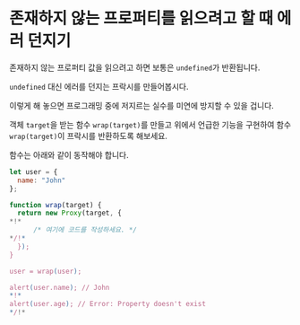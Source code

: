 # 존재하지 않는 프로퍼티를 읽으려고 할 때 에러 던지기

존재하지 않는 프로퍼티 값을 읽으려고 하면 보통은 `undefined`가 반환됩니다.

`undefined` 대신 에러를 던지는 프락시를 만들어봅시다.

이렇게 해 놓으면 프로그래밍 중에 저지르는 실수를 미연에 방지할 수 있을 겁니다.

객체 `target`을 받는 함수 `wrap(target)`를 만들고 위에서 언급한 기능을 구현하여 함수 `wrap(target)`이 프락시를 반환하도록 해보세요.

함수는 아래와 같이 동작해야 합니다.

```js
let user = {
  name: "John"
};

function wrap(target) {
  return new Proxy(target, {
*!*
      /* 여기에 코드를 작성하세요. */
*/!*
  });
}

user = wrap(user);

alert(user.name); // John
*!*
alert(user.age); // Error: Property doesn't exist
*/!*
```
